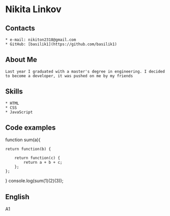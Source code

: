 # Nikita Linkov
## Contacts 
    * e-mail: nikiton2318@gmail.com
    * GitHub: [basilik1](https://github.com/basilik1)
## About Me
    Last year I graduated with a master's degree in engineering. I decided to become a developer, it was pushed on me by my friends
## Skills
    * HTML
    * CSS
    * JavaScript
## Code examples
function sum(a){
    
    return function(b) {
        
        return function(c) {
            return a + b + c;
        };
    };
}
console.log(sum(1)(2)(3));
## English
A1